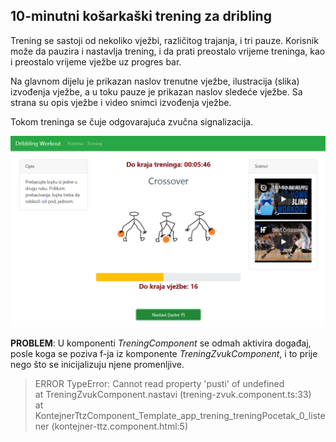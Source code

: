 ## 10-minutni košarkaški trening za dribling

Trening se sastoji od nekoliko vježbi, različitog trajanja, i tri pauze. Korisnik može da pauzira i nastavlja trening, i da prati preostalo vrijeme treninga, kao i preostalo vrijeme vježbe uz progres bar.

Na glavnom dijelu je prikazan naslov trenutne vježbe, ilustracija (slika) izvođenja vježbe, a u toku pauze je prikazan naslov sledeće vježbe. Sa strana su opis vježbe i video snimci izvođenja vježbe.

Tokom treninga se čuje odgovarajuća zvučna signalizacija.

![](slika.PNG)

**PROBLEM**: U komponenti *TreningComponent* se odmah aktivira događaj, posle koga se poziva f-ja iz komponente *TreningZvukComponent*, i to prije nego što se inicijalizuju njene promenljive.

>ERROR TypeError: Cannot read property 'pusti' of undefined\
>   at TreningZvukComponent.nastavi (trening-zvuk.component.ts:33)\
>   at KontejnerTtzComponent_Template_app_trening_treningPocetak_0_listener (kontejner-ttz.component.html:5)

